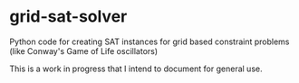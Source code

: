 # grid-sat-solver
Python code for creating SAT instances for grid based constraint problems (like Conway's Game of Life oscillators)

This is a work in progress that I intend to document for general use. 
